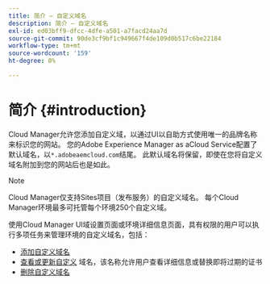 ```yaml
---
title: 简介 — 自定义域名
description: 简介 — 自定义域名
exl-id: ed03bff9-dfcc-4dfe-a501-a7facd24aa7d
source-git-commit: 90de3cf9bf1c949667f4de109d0b517c6be22184
workflow-type: tm+mt
source-wordcount: '159'
ht-degree: 0%

---
```


# 简介 {#introduction}

Cloud Manager允许您添加自定义域，以通过UI以自助方式使用唯一的品牌名称来标识您的网站。 您的Adobe Experience Manager as aCloud Service配置了默认域名，以`*.adobeaemcloud.com`结尾。 此默认域名将保留，即使在您将自定义域名附加到您的网站后也是如此。

>[!NOTE]
>Cloud Manager仅支持Sites项目（发布服务）的自定义域名。 每个Cloud Manager环境最多可托管每个环境250个自定义域。

使用Cloud Manager UI域设置页面或环境详细信息页面，具有权限的用户可以执行多项任务来管理环境的自定义域名，包括：

* [添加自定义域名](/help/implementing/cloud-manager/custom-domain-names/add-custom-domain-name.md)
* [查看或更新自定义](/help/implementing/cloud-manager/custom-domain-names/view-update-replace-custom-domain-name.md) 域名，该名称允许用户查看详细信息或替换即将过期的证书
* [删除自定义域名](/help/implementing/cloud-manager/custom-domain-names/delete-custom-domain-name.md)
